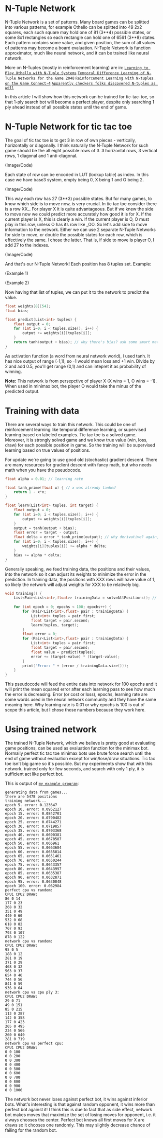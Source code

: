 # N-Tuple Network

N-Tuple Network is a set of patterns. Many board games can be splitted into various patterns, for example Othello can be splitted into 49 2x2 squares, each such square may hold one of 81 (3\*\*4) possible states, or some 8x1 rectangles so each rectangle can hold one of 6561 (3\*\*8) states. Each pattern contains some value, and given position, the sum of all values of patterns may become a board evaluation. N-Tuple Network is function approximator, much like neural network, and it can be trained like neural network.

More on N-Tuples (mostly in reinforcement learning) are in:
[`Learning to Play Othello
with N-Tuple Systems`](https://www.semanticscholar.org/paper/Learning-to-Play-Othello-with-N-Tuple-Systems-Lucas/58fc891bd082eafabb78ebca42f35d3e1e494516)
[`Temporal Difference Learning of N-Tuple Networks
for the Game 2048`](https://ieeexplore.ieee.org/document/6932907/)
[`Reinforcement Learning with N-tuples on the Game Connect-4`](https://www.researchgate.net/publication/235219697_Reinforcement_Learning_with_N-tuples_on_the_Game_Connect-4)
[`Apparently checkers folks discovered N-tuples as well`](http://www.fierz.ch/cake186.php)

In this article I will show how this network can be trained for tic-tac-toe, so that 1-ply search bot will become a perfect player, despite only searching 1 ply ahead instead of all possible states until the end of game.

# N-Tuple Network for tic tac toe

The goal of tic tac toe is to get 3 in row of own pieces - vertically, horizontally or diagonally. I think naturally the N-Tuple Network for such game should be the all eight possible rows of 3. 3 horizontal rows, 3 vertical rows, 1 diagonal and 1 anti-diagonal.

(Image/Code)

Each state of row can be encoded in LUT (lookup table) as index. In this case we have base3 system, empty being 0, X being 1 and O being 2.

(Image/Code)

This way each row has 27 (3\*\*3) possible states. But for many games, to know which side is to move now, is very crucial. In tic tac toe consider there is a row XX_. For player X it is quite advantageous. But if we knew the side to move now we could predict more accurately how good it is for X. If the current player is X, this is clearly a win. If the current player is O, O must play in this row, unless O has its row like _OO. So let's add side to move information to the network. Either we can use 2 separate N-Tuple Networks for side to move, or double the possible states for each row, which is effectively the same. I chose the latter. That is, if side to move is player O, I add 27 to the indexes.

(Image/Code)

And that's our N-Tuple Network! Each position has 8 tuples set. Example:

(Example 1)

(Example 2)



Now having that list of tuples, we can put it to the network to predict the value.
```c++
float weights[8][54];
float bias;

float predict(List<int> tuples) {
    float output = 0;
    for (int i=0; i < tuples.size(); i++) {
        output += weights[i][tuples[i]];
    }
    return tanh(output + bias); // why there's bias? ask some smart mathematician
}
```

As activation function (a word from neural network world), I used tanh. It has nice output of range (-1,1), so -1 would mean loss and +1 win. Divide by 2 and add 0.5, you'll get range (0,1) and can intepret it as probability of winning.

**Note:** This network is from persepctive of player X (X wins = 1, O wins = -1). When used in minimax bot, the player O would take the minus of the predicted output.

# Training with data

There are several ways to train this network. This could be one of reinforcement learning like temporal difference learning, or supervised learning based on labeled examples. Tic tac toe is a solved game. Moreover, it is strongly solved game and we know true value (win, loss, draw) for each possible position in game. So the training will be supervised learning based on true values of positions.

For update we're going to use good old (stochastic) gradient descent. There are many resources for gradient descent with fancy math, but who needs math when you have the pseudocode.

```c++
float alpha = 0.01; // learning rate

float tanh_prime(float x) { // x was already tanhed
    return 1 - x*x;
}

float learn(List<int> tuples, int target) {
    float output = 0;
    for (int i=0; i < tuples.size(); i++) {
        output += weights[i][tuples[i]];
    }
    output = tanh(output + bias);
    float error = target - output;
    float delta = error * tanh_prime(output); // why derivative? again, those pesky mathematicians!
    for (int i=0; i < tuples.size(); i++) {
        weights[i][tuples[i]] += alpha * delta;
    }
    bias += alpha * delta;
}
```

Generally speaking, we feed training data, the positions and their values, into the network so it can adjust its weights to minimize the error in the prediction. In training data, the positions with XXX rows will have value of 1, so likely the network will adjust weights for XXX to be relatively big. 

```c++
void training() {
    List<Pair<List<int>,float>> trainingData = solveAllPositions(); // there are 5478 reachable positions in tic tac toe
    
    for (int epoch = 0; epochs < 100; epochs++) {
        for (Pair<List<int>,float> pair : trainingData) {
            List<int> tuples = pair.first;
            float target = pair.second;
            learn(tuples, target);
        }
        float error = 0;
        for (Pair<List<int>,float> pair : trainingData) {
            List<int> tuples = pair.first;
            float target = pair.second;
            float value = predict(tuples);
            error += (target-value) * (target-value);
        }
        print("Error: " + (error / trainingData.size()));
    }
}
```

This pseudocode will feed the entire data into network for 100 epochs and it will print the mean squared error after each learning pass to see how much the error is decreasing. Error (or cost or loss), epochs, learning rate are some words used in the neural network community and they have the same meaning here. Why learning rate is 0.01 or why epochs is 100 is out of scope this article, but I chose those numbers because they work here.

# Using trained network

The trained N-Tuple Network, which we believe is pretty good at evaluating game positions, can be used as evaluation function for the minimax bot. Normally perfect tic tac toe minimax bots use brute force search until the end of game without evaluation except for win/lose/draw situations. Tic tac toe isn't big game so it's possible. But my experiments show that with this network, trained only for few seconds, and search with only 1 ply, it is sufficient act like perfect bot. 

This is output of [`my example program`](https://github.com/jdermont/tictactoe-ntuple):
```
generating data from games...
there are 5478 positions
training network...
epoch 5. error: 0.123647
epoch 10. error: 0.0952127
epoch 15. error: 0.0842701
epoch 20. error: 0.0790482
epoch 25. error: 0.0744271
epoch 30. error: 0.0719857
epoch 35. error: 0.0703368
epoch 40. error: 0.0690381
epoch 45. error: 0.0678587
epoch 50. error: 0.066961
epoch 55. error: 0.0663684
epoch 60. error: 0.0655014
epoch 65. error: 0.0651461
epoch 70. error: 0.0650244
epoch 75. error: 0.0643357
epoch 80. error: 0.0643997
epoch 85. error: 0.0635387
epoch 90. error: 0.0632871
epoch 95. error: 0.0630048
epoch 100. error: 0.062984
perfect cpu vs random: 
CPU1 CPU2 DRAW: 
86 0 14
177 0 23
268 0 32
351 0 49
440 0 60
532 0 68
618 0 82
707 0 93
793 0 107
878 0 122
network cpu vs random: 
CPU1 CPU2 DRAW: 
95 0 5
188 0 12
281 0 19
371 0 29
468 0 32
563 0 37
654 0 46
744 0 56
841 0 59
936 0 64
network cpu vs cpu ply 3: 
CPU1 CPU2 DRAW: 
29 0 71
49 0 151
85 0 215
113 0 287
142 0 358
177 0 423
205 0 495
234 0 566
260 0 640
281 0 719
network cpu vs perfect cpu: 
CPU1 CPU2 DRAW: 
0 0 100
0 0 200
0 0 300
0 0 400
0 0 500
0 0 600
0 0 700
0 0 800
0 0 900
0 0 1000
```

The network bot never loses against perfect bot, it wins against inferior bots. What's interesting is that against random opponent, it wins more than perfect bot against it! I think this is due to fact that as side effect, network bot makes moves that maximize the set of losing moves for opponent, i.e. it always chooses the center. Perfect bot knows all first moves for X are draws so it chooses one randomly. This may slightly decrease chance of failing for the random bot.



